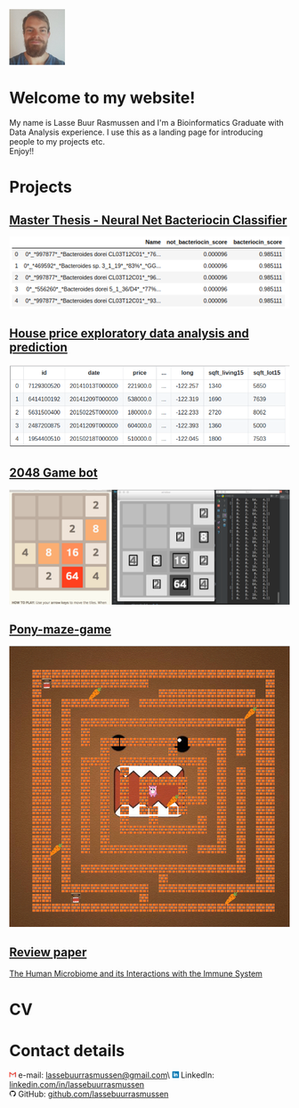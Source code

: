 <img src="images/cv_photo.jpeg" height="100">

# Welcome to my website!
My name is Lasse Buur Rasmussen and I'm a Bioinformatics Graduate with Data Analysis experience.
I use this as a landing page for introducing people to my projects etc.\
Enjoy!!

# Projects

## [Master Thesis - Neural Net Bacteriocin Classifier](https://github.com/lassebuurrasmussen/bacteriocin_classifier/)
![](images/bacteriocin_classifier_result.png)

## [House price exploratory data analysis and prediction](https://github.com/lassebuurrasmussen/house_sales_prediction)
![](images/house_csv_head.png)

## [2048 Game bot](https://github.com/lassebuurrasmussen/2048_game_bot)
![](images/running_screen_shot.png)

## [Pony-maze-game](https://github.com/lassebuurrasmussen/Pony-maze-game)
![](images/pony_game_screenshot.png)

## [Review paper](https://github.com/lassebuurrasmussen/bachelor_project/blob/master/Bachelor_project.pdf)
[The Human Microbiome and its Interactions with the Immune System](https://github.com/lassebuurrasmussen/bachelor_project/blob/master/Bachelor_project.pdf)

# CV
<object data="CV.pdf" type="application/pdf" width="600px" height="1710px"></object>

# Contact details
<img src="images/gmail_logo.png" height="12"> e-mail: <a href="mailto:lassebuurrasmussen@gmail.com">lassebuurrasmussen@gmail.com</a>\\
<img src="images/square-linkedin-256.png" height="12"> LinkedIn: [linkedin.com/in/lassebuurrasmussen](https://www.linkedin.com/in/lassebuurrasmussen/)  
<img src="images/github_logo.png" height="12"> GitHub: [github.com/lassebuurrasmussen](https://github.com/lassebuurrasmussen)  
